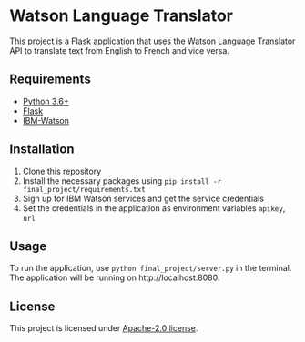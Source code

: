 # Watson Language Translator
This project is a Flask application that uses the Watson Language Translator API to translate text from English to French and vice versa.

## Requirements
- [Python 3.6+](https://www.python.org/downloads/)
- [Flask](https://flask.palletsprojects.com/en/2.2.x/)
- [IBM-Watson](https://cloud.ibm.com/catalog/services/language-translator)
## Installation
1. Clone this repository
2. Install the necessary packages using `pip install -r final_project/requirements.txt`
3. Sign up for IBM Watson services and get the service credentials
4. Set the credentials in the application as environment variables `apikey`, `url`
## Usage
To run the application, use `python final_project/server.py` in the terminal. The application will be running on http://localhost:8080.

## License
This project is licensed under [Apache-2.0 license](LICENSE).
